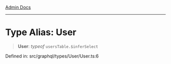 [Admin Docs](/)

***

# Type Alias: User

> **User**: *typeof* `usersTable.$inferSelect`

Defined in: src/graphql/types/User/User.ts:6
